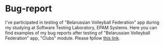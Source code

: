# Bug-report
I've participated in testing of "Belarussian Volleyball Federation" app during my studying at Software Testing Laboratory, EPAM Systems. Here you can find examples of my bug reports after testing of "Belarussian Volleyball Federation" app, "Clubs" module. Please fpllow [this link](https://docs.google.com/spreadsheets/d/1aGco__1MfHi7L4O_QY8Ms_GA7A3duzlE/edit?usp=sharing&ouid=102489883496474605071&rtpof=true&sd=true).
